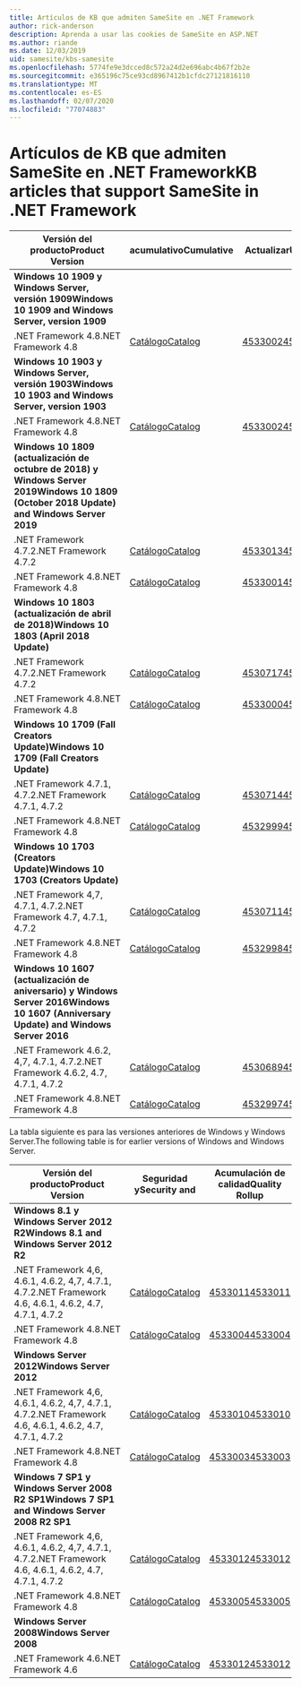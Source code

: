 ```yaml
---
title: Artículos de KB que admiten SameSite en .NET Framework
author: rick-anderson
description: Aprenda a usar las cookies de SameSite en ASP.NET
ms.author: riande
ms.date: 12/03/2019
uid: samesite/kbs-samesite
ms.openlocfilehash: 5774fe9e3dcced8c572a24d2e696abc4b67f2b2e
ms.sourcegitcommit: e365196c75ce93cd8967412b1cfdc27121816110
ms.translationtype: MT
ms.contentlocale: es-ES
ms.lasthandoff: 02/07/2020
ms.locfileid: "77074883"
---
```

# <a name="kb-articles-that-support-samesite-in-net-framework"></a><span data-ttu-id="16b07-103">Artículos de KB que admiten SameSite en .NET Framework</span><span class="sxs-lookup"><span data-stu-id="16b07-103">KB articles that support SameSite in .NET Framework</span></span>

| <span data-ttu-id="16b07-104">Versión del producto</span><span class="sxs-lookup"><span data-stu-id="16b07-104">Product Version</span></span> | <span data-ttu-id="16b07-105">acumulativo</span><span class="sxs-lookup"><span data-stu-id="16b07-105">Cumulative</span></span> | <span data-ttu-id="16b07-106">Actualizar</span><span class="sxs-lookup"><span data-stu-id="16b07-106">Update</span></span> |
| ------------- | ------------- | --- |
| <span data-ttu-id="16b07-107">**Windows 10 1909 y Windows Server, versión 1909**</span><span class="sxs-lookup"><span data-stu-id="16b07-107">**Windows 10 1909 and Windows Server, version 1909**</span></span> | | |
| <span data-ttu-id="16b07-108">.NET Framework 4.8</span><span class="sxs-lookup"><span data-stu-id="16b07-108">.NET Framework 4.8</span></span>  | [<span data-ttu-id="16b07-109">Catálogo</span><span class="sxs-lookup"><span data-stu-id="16b07-109">Catalog</span></span>](https://www.catalog.update.microsoft.com/Search.aspx?q=4533002)  | [<span data-ttu-id="16b07-110">4533002</span><span class="sxs-lookup"><span data-stu-id="16b07-110">4533002</span></span>](https://support.microsoft.com/en-us/help/4533002) |
| <span data-ttu-id="16b07-111">**Windows 10 1903 y Windows Server, versión 1903**</span><span class="sxs-lookup"><span data-stu-id="16b07-111">**Windows 10 1903 and Windows Server, version 1903**</span></span> | | |
| <span data-ttu-id="16b07-112">.NET Framework 4.8</span><span class="sxs-lookup"><span data-stu-id="16b07-112">.NET Framework 4.8</span></span>  | [<span data-ttu-id="16b07-113">Catálogo</span><span class="sxs-lookup"><span data-stu-id="16b07-113">Catalog</span></span>](https://www.catalog.update.microsoft.com/Search.aspx?q=4533002)  | [<span data-ttu-id="16b07-114">4533002</span><span class="sxs-lookup"><span data-stu-id="16b07-114">4533002</span></span>](https://support.microsoft.com/en-us/help/4533002) |
| <span data-ttu-id="16b07-115">**Windows 10 1809 (actualización de octubre de 2018) y Windows Server 2019**</span><span class="sxs-lookup"><span data-stu-id="16b07-115">**Windows 10 1809 (October 2018 Update) and Windows Server 2019**</span></span> | |
| <span data-ttu-id="16b07-116">.NET Framework 4.7.2</span><span class="sxs-lookup"><span data-stu-id="16b07-116">.NET Framework 4.7.2</span></span>  | [<span data-ttu-id="16b07-117">Catálogo</span><span class="sxs-lookup"><span data-stu-id="16b07-117">Catalog</span></span>](https://www.catalog.update.microsoft.com/Search.aspx?q=4533013)  | [<span data-ttu-id="16b07-118">4533013</span><span class="sxs-lookup"><span data-stu-id="16b07-118">4533013</span></span>](https://support.microsoft.com/en-us/help/4533013) |
| <span data-ttu-id="16b07-119">.NET Framework 4.8</span><span class="sxs-lookup"><span data-stu-id="16b07-119">.NET Framework 4.8</span></span>  | [<span data-ttu-id="16b07-120">Catálogo</span><span class="sxs-lookup"><span data-stu-id="16b07-120">Catalog</span></span>](https://www.catalog.update.microsoft.com/Search.aspx?q=4533001)  | [<span data-ttu-id="16b07-121">4533001</span><span class="sxs-lookup"><span data-stu-id="16b07-121">4533001</span></span>](https://support.microsoft.com/en-us/help/4533001) |
| <span data-ttu-id="16b07-122">**Windows 10 1803 (actualización de abril de 2018)**</span><span class="sxs-lookup"><span data-stu-id="16b07-122">**Windows 10 1803 (April 2018 Update)**</span></span> | |
| <span data-ttu-id="16b07-123">.NET Framework 4.7.2</span><span class="sxs-lookup"><span data-stu-id="16b07-123">.NET Framework 4.7.2</span></span>  | [<span data-ttu-id="16b07-124">Catálogo</span><span class="sxs-lookup"><span data-stu-id="16b07-124">Catalog</span></span>](https://www.catalog.update.microsoft.com/Search.aspx?q=4530717)  | [<span data-ttu-id="16b07-125">4530717</span><span class="sxs-lookup"><span data-stu-id="16b07-125">4530717</span></span>](https://support.microsoft.com/en-us/help/4530717) |
| <span data-ttu-id="16b07-126">.NET Framework 4.8</span><span class="sxs-lookup"><span data-stu-id="16b07-126">.NET Framework 4.8</span></span>  | [<span data-ttu-id="16b07-127">Catálogo</span><span class="sxs-lookup"><span data-stu-id="16b07-127">Catalog</span></span>](https://www.catalog.update.microsoft.com/Search.aspx?q=4533000)  | [<span data-ttu-id="16b07-128">4533000</span><span class="sxs-lookup"><span data-stu-id="16b07-128">4533000</span></span>](https://support.microsoft.com/en-us/help/4533000) |
| <span data-ttu-id="16b07-129">**Windows 10 1709 (Fall Creators Update)**</span><span class="sxs-lookup"><span data-stu-id="16b07-129">**Windows 10 1709 (Fall Creators Update)**</span></span> | |
| <span data-ttu-id="16b07-130">.NET Framework 4.7.1, 4.7.2</span><span class="sxs-lookup"><span data-stu-id="16b07-130">.NET Framework 4.7.1, 4.7.2</span></span>  | [<span data-ttu-id="16b07-131">Catálogo</span><span class="sxs-lookup"><span data-stu-id="16b07-131">Catalog</span></span>](https://www.catalog.update.microsoft.com/Search.aspx?q=4530714)  | [<span data-ttu-id="16b07-132">4530714</span><span class="sxs-lookup"><span data-stu-id="16b07-132">4530714</span></span>](https://support.microsoft.com/en-us/help/4530714) |
| <span data-ttu-id="16b07-133">.NET Framework 4.8</span><span class="sxs-lookup"><span data-stu-id="16b07-133">.NET Framework 4.8</span></span>  | [<span data-ttu-id="16b07-134">Catálogo</span><span class="sxs-lookup"><span data-stu-id="16b07-134">Catalog</span></span>](https://www.catalog.update.microsoft.com/Search.aspx?q=4532999)  | [<span data-ttu-id="16b07-135">4532999</span><span class="sxs-lookup"><span data-stu-id="16b07-135">4532999</span></span>](https://support.microsoft.com/en-us/help/4532999) |
| <span data-ttu-id="16b07-136">**Windows 10 1703 (Creators Update)**</span><span class="sxs-lookup"><span data-stu-id="16b07-136">**Windows 10 1703 (Creators Update)**</span></span> | |
| <span data-ttu-id="16b07-137">.NET Framework 4,7, 4.7.1, 4.7.2</span><span class="sxs-lookup"><span data-stu-id="16b07-137">.NET Framework 4.7, 4.7.1, 4.7.2</span></span>  | [<span data-ttu-id="16b07-138">Catálogo</span><span class="sxs-lookup"><span data-stu-id="16b07-138">Catalog</span></span>](https://www.catalog.update.microsoft.com/Search.aspx?q=4530711)  | [<span data-ttu-id="16b07-139">4530711</span><span class="sxs-lookup"><span data-stu-id="16b07-139">4530711</span></span>](https://support.microsoft.com/en-us/help/4530711) |
| <span data-ttu-id="16b07-140">.NET Framework 4.8</span><span class="sxs-lookup"><span data-stu-id="16b07-140">.NET Framework 4.8</span></span>  | [<span data-ttu-id="16b07-141">Catálogo</span><span class="sxs-lookup"><span data-stu-id="16b07-141">Catalog</span></span>](https://www.catalog.update.microsoft.com/Search.aspx?q=4532998)  | [<span data-ttu-id="16b07-142">4532998</span><span class="sxs-lookup"><span data-stu-id="16b07-142">4532998</span></span>](https://support.microsoft.com/en-us/help/4532998) |
| <span data-ttu-id="16b07-143">**Windows 10 1607 (actualización de aniversario) y Windows Server 2016**</span><span class="sxs-lookup"><span data-stu-id="16b07-143">**Windows 10 1607 (Anniversary Update) and Windows Server 2016**</span></span> | |
| <span data-ttu-id="16b07-144">.NET Framework 4.6.2, 4,7, 4.7.1, 4.7.2</span><span class="sxs-lookup"><span data-stu-id="16b07-144">.NET Framework 4.6.2, 4.7, 4.7.1, 4.7.2</span></span> | [<span data-ttu-id="16b07-145">Catálogo</span><span class="sxs-lookup"><span data-stu-id="16b07-145">Catalog</span></span>](https://www.catalog.update.microsoft.com/Search.aspx?q=4530689)  | [<span data-ttu-id="16b07-146">4530689</span><span class="sxs-lookup"><span data-stu-id="16b07-146">4530689</span></span>](https://support.microsoft.com/en-us/help/4530689) |
| <span data-ttu-id="16b07-147">.NET Framework 4.8</span><span class="sxs-lookup"><span data-stu-id="16b07-147">.NET Framework 4.8</span></span>  | [<span data-ttu-id="16b07-148">Catálogo</span><span class="sxs-lookup"><span data-stu-id="16b07-148">Catalog</span></span>](https://www.catalog.update.microsoft.com/Search.aspx?q=4532997)  | [<span data-ttu-id="16b07-149">4532997</span><span class="sxs-lookup"><span data-stu-id="16b07-149">4532997</span></span>](https://support.microsoft.com/en-us/help/4532997) |

<span data-ttu-id="16b07-150">La tabla siguiente es para las versiones anteriores de Windows y Windows Server.</span><span class="sxs-lookup"><span data-stu-id="16b07-150">The following table is for earlier versions of Windows and Windows Server.</span></span>

| <span data-ttu-id="16b07-151">Versión del producto</span><span class="sxs-lookup"><span data-stu-id="16b07-151">Product Version</span></span> | <span data-ttu-id="16b07-152">Seguridad y</span><span class="sxs-lookup"><span data-stu-id="16b07-152">Security and</span></span> | <span data-ttu-id="16b07-153">Acumulación de calidad</span><span class="sxs-lookup"><span data-stu-id="16b07-153">Quality Rollup</span></span> |
| ------------- | ------------- | --- |
| <span data-ttu-id="16b07-154">**Windows 8.1 y Windows Server 2012 R2**</span><span class="sxs-lookup"><span data-stu-id="16b07-154">**Windows 8.1 and Windows Server 2012 R2**</span></span> | |
| <span data-ttu-id="16b07-155">.NET Framework 4,6, 4.6.1, 4.6.2, 4,7, 4.7.1, 4.7.2</span><span class="sxs-lookup"><span data-stu-id="16b07-155">.NET Framework 4.6, 4.6.1, 4.6.2, 4.7, 4.7.1, 4.7.2</span></span> | [<span data-ttu-id="16b07-156">Catálogo</span><span class="sxs-lookup"><span data-stu-id="16b07-156">Catalog</span></span>](https://www.catalog.update.microsoft.com/Search.aspx?q=4533011)  | [<span data-ttu-id="16b07-157">4533011</span><span class="sxs-lookup"><span data-stu-id="16b07-157">4533011</span></span>](https://support.microsoft.com/en-us/help/4533011) |
| <span data-ttu-id="16b07-158">.NET Framework 4.8</span><span class="sxs-lookup"><span data-stu-id="16b07-158">.NET Framework 4.8</span></span>  | [<span data-ttu-id="16b07-159">Catálogo</span><span class="sxs-lookup"><span data-stu-id="16b07-159">Catalog</span></span>](https://www.catalog.update.microsoft.com/Search.aspx?q=4533004)  | [<span data-ttu-id="16b07-160">4533004</span><span class="sxs-lookup"><span data-stu-id="16b07-160">4533004</span></span>](https://support.microsoft.com/en-us/help/4533004) |
| <span data-ttu-id="16b07-161">**Windows Server 2012**</span><span class="sxs-lookup"><span data-stu-id="16b07-161">**Windows Server 2012**</span></span> | |
| <span data-ttu-id="16b07-162">.NET Framework 4,6, 4.6.1, 4.6.2, 4,7, 4.7.1, 4.7.2</span><span class="sxs-lookup"><span data-stu-id="16b07-162">.NET Framework 4.6, 4.6.1, 4.6.2, 4.7, 4.7.1, 4.7.2</span></span> | [<span data-ttu-id="16b07-163">Catálogo</span><span class="sxs-lookup"><span data-stu-id="16b07-163">Catalog</span></span>](https://www.catalog.update.microsoft.com/Search.aspx?q=4533010)  | [<span data-ttu-id="16b07-164">4533010</span><span class="sxs-lookup"><span data-stu-id="16b07-164">4533010</span></span>](https://support.microsoft.com/en-us/help/4533010) |
| <span data-ttu-id="16b07-165">.NET Framework 4.8</span><span class="sxs-lookup"><span data-stu-id="16b07-165">.NET Framework 4.8</span></span>  | [<span data-ttu-id="16b07-166">Catálogo</span><span class="sxs-lookup"><span data-stu-id="16b07-166">Catalog</span></span>](https://www.catalog.update.microsoft.com/Search.aspx?q=4533003)  | [<span data-ttu-id="16b07-167">4533003</span><span class="sxs-lookup"><span data-stu-id="16b07-167">4533003</span></span>](https://support.microsoft.com/en-us/help/4533003) |
| <span data-ttu-id="16b07-168">**Windows 7 SP1 y Windows Server 2008 R2 SP1**</span><span class="sxs-lookup"><span data-stu-id="16b07-168">**Windows 7 SP1 and Windows Server 2008 R2 SP1**</span></span> | |
| <span data-ttu-id="16b07-169">.NET Framework 4,6, 4.6.1, 4.6.2, 4,7, 4.7.1, 4.7.2</span><span class="sxs-lookup"><span data-stu-id="16b07-169">.NET Framework 4.6, 4.6.1, 4.6.2, 4.7, 4.7.1, 4.7.2</span></span> | [<span data-ttu-id="16b07-170">Catálogo</span><span class="sxs-lookup"><span data-stu-id="16b07-170">Catalog</span></span>](https://www.catalog.update.microsoft.com/Search.aspx?q=4533012)  | [<span data-ttu-id="16b07-171">4533012</span><span class="sxs-lookup"><span data-stu-id="16b07-171">4533012</span></span>](https://support.microsoft.com/en-us/help/4533012) |
| <span data-ttu-id="16b07-172">.NET Framework 4.8</span><span class="sxs-lookup"><span data-stu-id="16b07-172">.NET Framework 4.8</span></span>  | [<span data-ttu-id="16b07-173">Catálogo</span><span class="sxs-lookup"><span data-stu-id="16b07-173">Catalog</span></span>](https://www.catalog.update.microsoft.com/Search.aspx?q=4533005)  | [<span data-ttu-id="16b07-174">4533005</span><span class="sxs-lookup"><span data-stu-id="16b07-174">4533005</span></span>](https://support.microsoft.com/en-us/help/4533005) |
| <span data-ttu-id="16b07-175">**Windows Server 2008**</span><span class="sxs-lookup"><span data-stu-id="16b07-175">**Windows Server 2008**</span></span> | |
| <span data-ttu-id="16b07-176">.NET Framework 4.6</span><span class="sxs-lookup"><span data-stu-id="16b07-176">.NET Framework 4.6</span></span>  | [<span data-ttu-id="16b07-177">Catálogo</span><span class="sxs-lookup"><span data-stu-id="16b07-177">Catalog</span></span>](https://www.catalog.update.microsoft.com/Search.aspx?q=4533012)  | [<span data-ttu-id="16b07-178">4533012</span><span class="sxs-lookup"><span data-stu-id="16b07-178">4533012</span></span>](https://support.microsoft.com/en-us/help/4533012) |